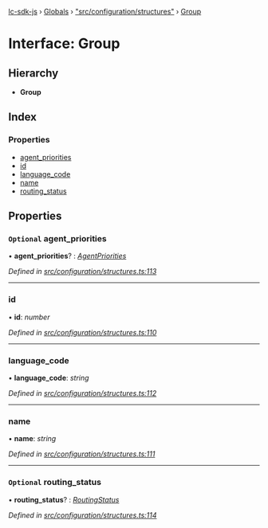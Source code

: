 [lc-sdk-js](../README.md) › [Globals](../globals.md) › ["src/configuration/structures"](../modules/_src_configuration_structures_.md) › [Group](_src_configuration_structures_.group.md)

# Interface: Group

## Hierarchy

* **Group**

## Index

### Properties

* [agent_priorities](_src_configuration_structures_.group.md#optional-agent_priorities)
* [id](_src_configuration_structures_.group.md#id)
* [language_code](_src_configuration_structures_.group.md#language_code)
* [name](_src_configuration_structures_.group.md#name)
* [routing_status](_src_configuration_structures_.group.md#optional-routing_status)

## Properties

### `Optional` agent_priorities

• **agent_priorities**? : *[AgentPriorities](_src_configuration_structures_.agentpriorities.md)*

*Defined in [src/configuration/structures.ts:113](https://github.com/livechat/lc-sdk-js/blob/38eeefe/src/configuration/structures.ts#L113)*

___

###  id

• **id**: *number*

*Defined in [src/configuration/structures.ts:110](https://github.com/livechat/lc-sdk-js/blob/38eeefe/src/configuration/structures.ts#L110)*

___

###  language_code

• **language_code**: *string*

*Defined in [src/configuration/structures.ts:112](https://github.com/livechat/lc-sdk-js/blob/38eeefe/src/configuration/structures.ts#L112)*

___

###  name

• **name**: *string*

*Defined in [src/configuration/structures.ts:111](https://github.com/livechat/lc-sdk-js/blob/38eeefe/src/configuration/structures.ts#L111)*

___

### `Optional` routing_status

• **routing_status**? : *[RoutingStatus](../enums/_src_objects_index_.routingstatus.md)*

*Defined in [src/configuration/structures.ts:114](https://github.com/livechat/lc-sdk-js/blob/38eeefe/src/configuration/structures.ts#L114)*
